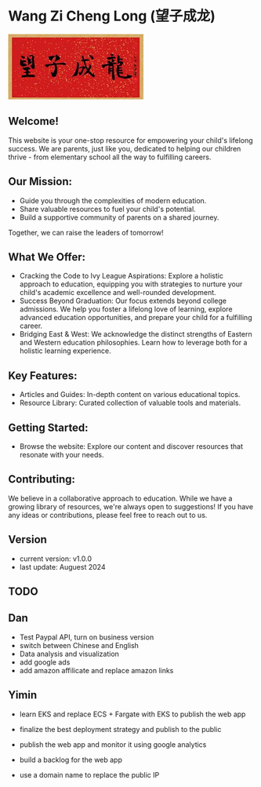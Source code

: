 # Wang Zi Cheng Long (望子成龙)

![home_logo](./src/assets/wangzichenglong.png)

## Welcome!

This website is your one-stop resource for empowering your child's lifelong success. We are parents, just like you, dedicated to helping our children thrive - from elementary school all the way to fulfilling careers.

## Our Mission:

   - Guide you through the complexities of modern education.
   - Share valuable resources to fuel your child's potential.
   - Build a supportive community of parents on a shared journey.

Together, we can raise the leaders of tomorrow!

## What We Offer:

   - Cracking the Code to Ivy League Aspirations: Explore a holistic approach to education, equipping you with strategies to nurture your child's academic excellence and well-rounded development.
   - Success Beyond Graduation: Our focus extends beyond college admissions. We help you foster a lifelong love of learning, explore advanced education opportunities, and prepare your child for a fulfilling career.
   - Bridging East & West: We acknowledge the distinct strengths of Eastern and Western education philosophies. Learn how to leverage both for a holistic learning experience.

## Key Features:

   - Articles and Guides: In-depth content on various educational topics.
   - Resource Library: Curated collection of valuable tools and materials.

## Getting Started:

   - Browse the website: Explore our content and discover resources that resonate with your needs.

## Contributing:

We believe in a collaborative approach to education. While we have a growing library of resources, we're always open to suggestions! If you have any ideas or contributions, please feel free to reach out to us.

## Version

- current version: v1.0.0
- last update: Auguest 2024

## TODO
## Dan
- Test Paypal API, turn on business version
- switch between Chinese and English
- Data analysis and visualization
- add google ads
- add amazon affilicate and replace amazon links

## Yimin

- learn EKS and replace ECS + Fargate with EKS to publish the web app
- finalize the best deployment strategy and publish to the public


- publish the web app and monitor it using google analytics
- build a backlog for the web app
- use a domain name to replace the public IP
